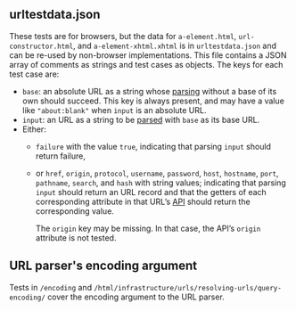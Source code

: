 ## urltestdata.json

These tests are for browsers, but the data for
`a-element.html`, `url-constructor.html`, and `a-element-xhtml.xhtml`
is in `urltestdata.json` and can be re-used by non-browser implementations.
This file contains a JSON array of comments as strings and test cases as objects.
The keys for each test case are:

* `base`: an absolute URL as a string whose [parsing] without a base of its own should succeed.
  This key is always present,
  and may have a value like `"about:blank"` when `input` is an absolute URL.
* `input`: an URL as a string to be [parsed][parsing] with `base` as its base URL.
* Either:
  * `failure` with the value `true`, indicating that parsing `input` should return failure,
  * or `href`, `origin`, `protocol`, `username`, `password`, `host`, `hostname`, `port`,
    `pathname`, `search`, and `hash` with string values;
    indicating that parsing `input` should return an URL record
    and that the getters of each corresponding attribute in that URL’s [API]
    should return the corresponding value.

    The `origin` key may be missing.
    In that case, the API’s `origin` attribute is not tested.

## URL parser's encoding argument

Tests in `/encoding` and `/html/infrastructure/urls/resolving-urls/query-encoding/` cover the
encoding argument to the URL parser.

[parsing]: https://url.spec.whatwg.org/#concept-basic-url-parser
[API]: https://url.spec.whatwg.org/#api
